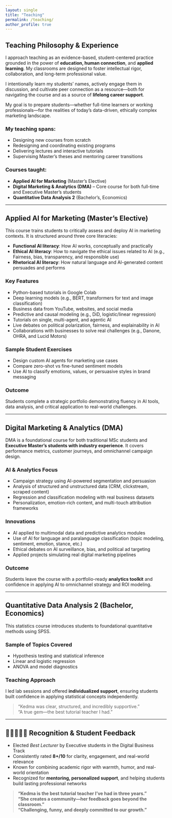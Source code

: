 ```yaml
---
layout: single
title: "Teaching"
permalink: /teaching/
author_profile: true
---
```


## Teaching Philosophy & Experience

I approach teaching as an evidence-based, student-centered practice grounded in the power of **education, human connection**, and **applied learning**. My classrooms are designed to foster intellectual rigor, collaboration, and long-term professional value.

I intentionally learn my students’ names, actively engage them in discussion, and cultivate peer connection as a resource—both for navigating the course and as a source of **lifelong career support**.

My goal is to prepare students—whether full-time learners or working professionals—for the realities of today’s data-driven, ethically complex marketing landscape.

### My teaching spans:

- Designing new courses from scratch  
- Redesigning and coordinating existing programs  
- Delivering lectures and interactive tutorials  
- Supervising Master’s theses and mentoring career transitions

### Courses taught:

- **Applied AI for Marketing** (Master’s Elective)  
- **Digital Marketing & Analytics (DMA)** – Core course for both full-time and Executive Master’s students  
- **Quantitative Data Analysis 2** (Bachelor’s, Economics)

---

## Applied AI for Marketing (Master’s Elective)

This course trains students to critically assess and deploy AI in marketing contexts. It is structured around three core literacies:

- **Functional AI literacy**: How AI works, conceptually and practically  
- **Ethical AI literacy**: How to navigate the ethical issues related to AI (e.g., Fairness, bias, transparency, and responsible use)  
- **Rhetorical AI literacy**: How natural language and AI-generated content persuades and performs

### Key Features

- Python-based tutorials in Google Colab  
- Deep learning models (e.g., BERT, transformers for text and image classification)  
- Business data from YouTube, websites, and social media  
- Predictive and causal modeling (e.g., DiD, logistic/linear regression)  
- Tutorials on single, multi-agent, and agentic AI  
- Live debates on political polarization, fairness, and explainability in AI  
- Collaborations with businesses to solve real challenges (e.g., Danone, OHRA, and Lucid Motors)

### Sample Student Exercises

- Design custom AI agents for marketing use cases  
- Compare zero-shot vs fine-tuned sentiment models  
- Use AI to classify emotions, values, or persuasive styles in brand messaging

### Outcome

Students complete a strategic portfolio demonstrating fluency in AI tools, data analysis, and critical application to real-world challenges.

---

## Digital Marketing & Analytics (DMA)

DMA is a foundational course for both traditional MSc students and **Executive Master’s students with industry experience**. It covers performance metrics, customer journeys, and omnichannel campaign design.

### AI & Analytics Focus

- Campaign strategy using AI-powered segmentation and persuasion  
- Analysis of structured and unstructured data (CRM, clickstream, scraped content)  
- Regression and classification modeling with real business datasets  
- Personalization, emotion-rich content, and multi-touch attribution frameworks

### Innovations

- AI applied to multimodal data and predictive analytics modules
- Use of AI for language and paralanguage classification (topic modeling, sentiment, emotion, stance, etc.)
- Ethical debates on AI surveillance, bias, and political ad targeting  
- Applied projects simulating real digital marketing pipelines

### Outcome

Students leave the course with a portfolio-ready **analytics toolkit** and confidence in applying AI to omnichannel strategy and ROI modeling.

---

## Quantitative Data Analysis 2 (Bachelor, Economics)

This statistics course introduces students to foundational quantitative methods using SPSS.

### Sample of Topics Covered

- Hypothesis testing and statistical inference  
- Linear and logistic regression  
- ANOVA and model diagnostics

### Teaching Approach

I led lab sessions and offered **individualized support**, ensuring students built confidence in applying statistical concepts independently.

> “Kedma was clear, structured, and incredibly supportive.”  
> “A true gem—the best tutorial teacher I had.”

---

## 🌟🌟🌟🌟🌟 Recognition & Student Feedback

- Elected *Best Lecturer* by Executive students in the Digital Business Track  
- Consistently rated **8+/10** for clarity, engagement, and real-world relevance  
- Known for combining academic rigor with warmth, humor, and real-world orientation  
- Recognized for **mentoring, personalized support**, and helping students build lasting professional networks

> **“Kedma is the best tutorial teacher I’ve had in three years.”**  
> **“She creates a community—her feedback goes beyond the classroom.”**  
> **“Challenging, funny, and deeply committed to our growth.”**
